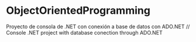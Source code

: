 # ObjectOrientedProgramming
Proyecto de consola de .NET con conexión a base de datos con ADO.NET // Console .NET project with database conection through ADO.NET
